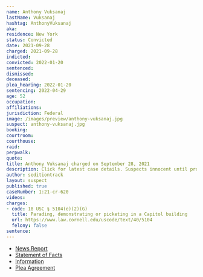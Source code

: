 ```yaml
---
name: Anthony Vuksanaj
lastName: Vuksanaj
hashtag: AnthonyVuksanaj
aka:
residence: New York
status: Convicted
date: 2021-09-28
charged: 2021-09-28
indicted:
convicted: 2022-01-20
sentenced:
dismissed:
deceased:
plea_hearing: 2022-01-20
sentencing: 2022-04-29
age: 52
occupation:
affiliations:
jurisdiction: Federal
image: /images/preview/anthony-vuksanaj.jpg
suspect: anthony-vuksanaj.jpg
booking:
courtroom:
courthouse:
raid:
perpwalk:
quote:
title: Anthony Vuksanaj charged on September 28, 2021
description: Click for latest case details. Suspects innocent until proven guilty.
author: seditiontrack
layout: suspect
published: true
caseNumber: 1:21-cr-620
videos:
charges:
- code: 18 USC § 5104(e)(2)(G)
  title: Parading, demonstrating or picketing in a Capitol building
  url: https://www.law.cornell.edu/uscode/text/40/5104
  felony: false
sentence:
---
```

- [News Report](https://www.msn.com/en-us/news/crime/mahopac-man-charged-in-us-capitol-riot-after-westchester-robbery-arrest/ar-AAP2E9C)
- [Statement of Facts](https://www.justice.gov/usao-dc/case-multi-defendant/file/1469371/download)
- [Information](https://www.justice.gov/usao-dc/case-multi-defendant/file/1457731/download)
- [Plea Agreement](https://www.justice.gov/usao-dc/case-multi-defendant/file/1469366/download)
